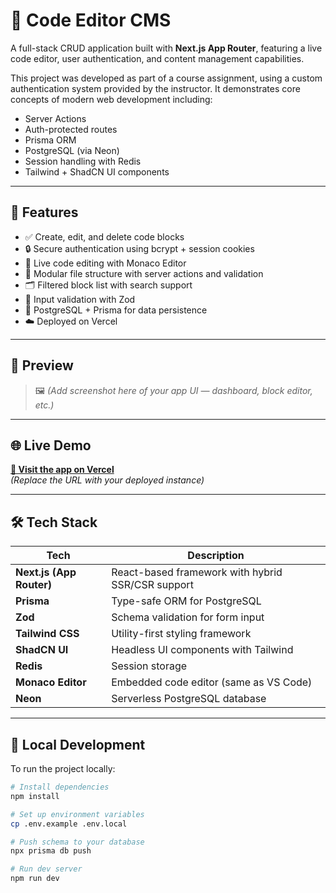 # 🧠 Code Editor CMS

A full-stack CRUD application built with **Next.js App Router**, featuring a live code editor, user authentication, and content management capabilities.

This project was developed as part of a course assignment, using a custom authentication system provided by the instructor. It demonstrates core concepts of modern web development including:

- Server Actions
- Auth-protected routes
- Prisma ORM
- PostgreSQL (via Neon)
- Session handling with Redis
- Tailwind + ShadCN UI components

---

## 🚀 Features

- ✅ Create, edit, and delete code blocks
- 🔒 Secure authentication using bcrypt + session cookies
- 🎨 Live code editing with Monaco Editor
- 🧩 Modular file structure with server actions and validation
- 🗂 Filtered block list with search support
- 🧪 Input validation with Zod
- 💽 PostgreSQL + Prisma for data persistence
- ☁️ Deployed on Vercel

---

## 📸 Preview

> 🖼️ _(Add screenshot here of your app UI — dashboard, block editor, etc.)_

---

## 🌐 Live Demo

**[🔗 Visit the app on Vercel](https://your-app.vercel.app)**  
_(Replace the URL with your deployed instance)_

---

## 🛠 Tech Stack

| Tech | Description |
|------|-------------|
| **Next.js (App Router)** | React-based framework with hybrid SSR/CSR support |
| **Prisma** | Type-safe ORM for PostgreSQL |
| **Zod** | Schema validation for form input |
| **Tailwind CSS** | Utility-first styling framework |
| **ShadCN UI** | Headless UI components with Tailwind |
| **Redis** | Session storage |
| **Monaco Editor** | Embedded code editor (same as VS Code) |
| **Neon** | Serverless PostgreSQL database |

---

## 🧪 Local Development

To run the project locally:

```bash
# Install dependencies
npm install

# Set up environment variables
cp .env.example .env.local

# Push schema to your database
npx prisma db push

# Run dev server
npm run dev